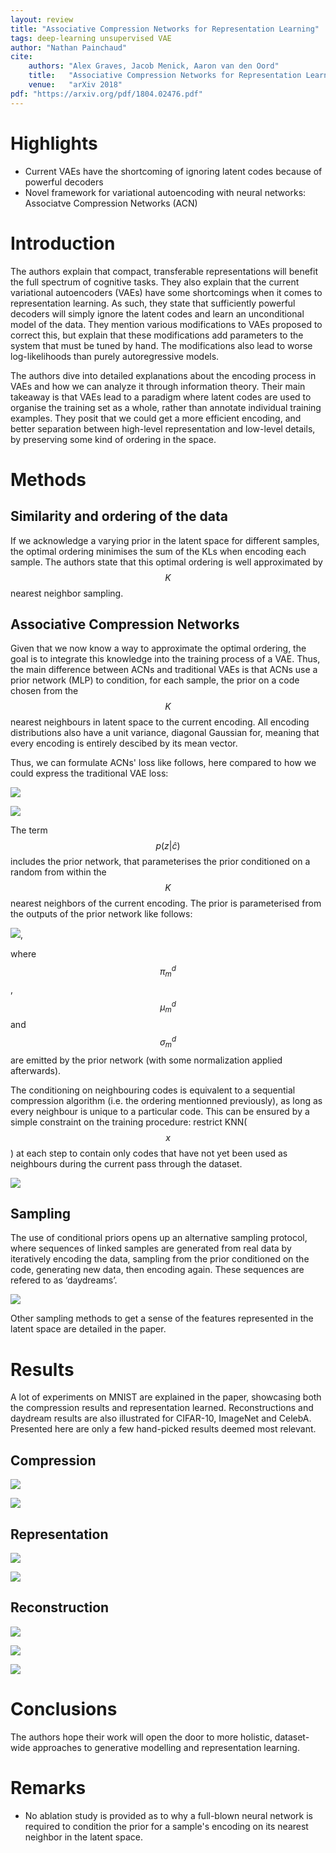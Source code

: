 ```yaml
---
layout: review
title: "Associative Compression Networks for Representation Learning"
tags: deep-learning unsupervised VAE
author: "Nathan Painchaud"
cite:
    authors: "Alex Graves, Jacob Menick, Aaron van den Oord"
    title:   "Associative Compression Networks for Representation Learning"
    venue:   "arXiv 2018"
pdf: "https://arxiv.org/pdf/1804.02476.pdf"
---
```



# Highlights
- Current VAEs have the shortcoming of ignoring latent codes because of powerful decoders
- Novel framework for variational autoencoding with neural networks: Associatve Compression Networks (ACN)


# Introduction
The authors explain that compact, transferable representations will benefit the full spectrum of cognitive tasks. They
also explain that the current variational autoencoders (VAEs) have some shortcomings when it comes to representation
learning. As such, they state that sufficiently powerful decoders will simply ignore the latent codes and learn an
unconditional model of the data. They mention various modifications to VAEs proposed to correct this, but explain that
these modifications add parameters to the system that must be tuned by hand. The modifications also lead to worse
log-likelihoods than purely autoregressive models.

The authors dive into detailed explanations about the encoding process in VAEs and how we can analyze it through
information theory. Their main takeaway is that VAEs lead to a paradigm where latent codes are used to organise the
training set as a whole, rather than annotate individual training examples. They posit that we could get a more
efficient encoding, and better separation between high-level representation and low-level details, by preserving some
kind of ordering in the space.


# Methods

## Similarity and ordering of the data
If we acknowledge a varying prior in the latent space for different samples, the optimal ordering minimises the sum of
the KLs when encoding each sample. The authors state that this optimal ordering is well approximated by $$K$$ nearest
neighbor sampling.

## Associative Compression Networks
Given that we now know a way to approximate the optimal ordering, the goal is to integrate this knowledge into the
training process of a VAE. Thus, the main difference between ACNs and traditional VAEs is that ACNs use a prior network
(MLP) to condition, for each sample, the prior on a code chosen from the $$K$$ nearest neighbours in latent space to the
current encoding. All encoding distributions also have a unit variance, diagonal Gaussian for, meaning that every
encoding is entirely descibed by its mean vector.

Thus, we can formulate ACNs' loss like follows, here compared to how we could express the traditional VAE loss:

![](/article/images/AssociativeCompressionNetwork/equation1.png)

![](/article/images/AssociativeCompressionNetwork/equation2.png)

The term $$p( z | \hat{c} )$$ includes the prior network, that parameterises the prior conditioned on a random from
within the $$K$$ nearest neighbors of the current encoding. The prior is parameterised from the outputs of the prior
network like follows:

![](/article/images/AssociativeCompressionNetwork/equation3.png),

where $$\pi^{d}_{m}$$, $$\mu^{d}_{m}$$ and $$\sigma^{d}_{m}$$ are emitted by the prior network (with some normalization
applied afterwards).

The conditioning on neighbouring codes is equivalent to a sequential compression algorithm (i.e. the ordering mentionned
previously), as long as every neighbour is unique to a particular code. This can be ensured by a simple constraint on
the training procedure: restrict KNN($$x$$) at each step to contain only codes that have not yet been used as neighbours
during the current pass through the dataset.

![](/article/images/AssociativeCompressionNetwork/algorithm1.png)

## Sampling
The use of conditional priors opens up an alternative sampling protocol, where sequences of linked samples are generated
from real data by iteratively encoding the data, sampling from the prior conditioned on the code, generating new data,
then encoding again. These sequences are refered to as ‘daydreams’.

![](/article/images/AssociativeCompressionNetwork/figure1.png)

Other sampling methods to get a sense of the features represented in the latent space are detailed in the paper.


# Results
A lot of experiments on MNIST are explained in the paper, showcasing both the compression results and representation
learned. Reconstructions and daydream results are also illustrated for CIFAR-10, ImageNet and CelebA. Presented here are
only a few hand-picked results deemed most relevant.

## Compression

![](/article/images/AssociativeCompressionNetwork/table1.png)

![](/article/images/AssociativeCompressionNetwork/table2.png)

## Representation

![](/article/images/AssociativeCompressionNetwork/table3.png)

![](/article/images/AssociativeCompressionNetwork/figure3.png)

## Reconstruction

![](/article/images/AssociativeCompressionNetwork/figure4.png)

![](/article/images/AssociativeCompressionNetwork/figure6.png)

![](/article/images/AssociativeCompressionNetwork/figure9.png)


# Conclusions
The authors hope their work will open the door to more holistic, dataset-wide approaches to generative modelling and
representation learning.


# Remarks
- No ablation study is provided as to why a full-blown neural network is required to condition the prior for a sample's
  encoding on its nearest neighbor in the latent space.
